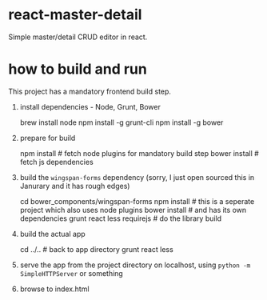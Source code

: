react-master-detail
===================

Simple master/detail CRUD editor in react.

# how to build and run

This project has a mandatory frontend build step.

1. install dependencies - Node, Grunt, Bower

    brew install node
    npm install -g grunt-cli
    npm install -g bower

2. prepare for build

    npm install    # fetch node plugins for mandatory build step
    bower install  # fetch js dependencies

3. build the `wingspan-forms` dependency (sorry, I just open sourced this in Janurary and it has rough edges)

    cd bower_components/wingspan-forms
    npm install                   # this is a seperate project which also uses node plugins
    bower install                 # and has its own dependencies
    grunt react less requirejs    # do the library build

4. build the actual app

    cd ../..   # back to app directory
    grunt react less

5. serve the app from the project directory on localhost, using `python -m SimpleHTTPServer` or something

6. browse to index.html


